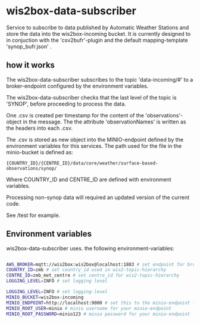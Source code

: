 # wis2box-data-subscriber

Service to subscribe to data published by Automatic Weather Stations and store the data into the wis2box-incoming bucket. It is currently designed to in conjuction with the 'csv2bufr'-plugin and the default mapping-template 'synop_bufr.json' .

## how it works

The wis2box-data-subscriber subscribes to the topic 'data-incoming/#' to a broker-endpoint configured by the environment variables.

The wis2box-data-subscriber checks that the last level of the topic is 'SYNOP', before proceeding to process the data.

One .csv is created per timestamp for the content of the 'observations'-object in the message. The the attribute 'observationNames' is written as the headers into each .csv.

The .csv is stored as new object into the MINIO-endpoint defined by the environment variables for this services. The path used for the file in the minio-bucket is defined as:

`{COUNTRY_ID}/{CENTRE_ID}/data/core/weather/surface-based-observations/synop/`

Where COUNTRY_ID and CENTRE_ID are defined with environment variables.

Processing non-synop data will required an updated version of the current code.

See /test for example.

## Environment variables

wis2box-data-subscriber uses. the following environment-variables:

```bash

AWS_BROKER=mqtt://wis2box:wis2box@localhost:1883 # set endpoint for broker where AWS data is published
COUNTRY_ID=zmb # set country_id used in wis2-topic-hierarchy
CENTRE_ID=zmb_met_centre # set centre_id for wis2-topic-hierarchy
LOGGING_LEVEL=INFO # set logging level

LOGGING_LEVEL=INFO # set logging-level
MINIO_BUCKET=wis2box-incoming
MINIO_ENDPOINT=http://localhost:9000 # set this to the minio-endpoint for your wis2box 
MINIO_ROOT_USER=minio # minio username for your minio-endpoint
MINIO_ROOT_PASSWORD=minio123 # minio password for your minio-endpoint
```